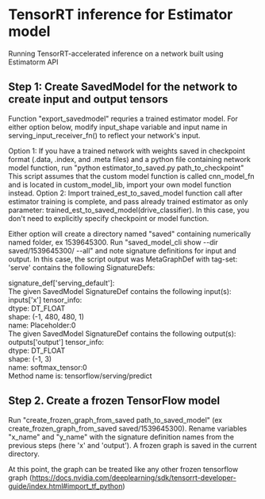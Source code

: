 # TensorRT inference for Estimator model
Running TensorRT-accelerated inference on a network built using Estimatorm API

## Step 1: Create SavedModel for the network to create input and output tensors
Function "export_savedmodel" requries a trained estimator model. For either option below, modify input_shape variable and input name in serving_input_receiver_fn() to reflect your network's input.

Option 1:
If you have a trained network with weights saved in checkpoint format (.data, .index, and .meta files) and a python file containing network model function, run "python estimator_to_saved.py path_to_checkpoint"
This script assumes that the custom model function is called cnn_model_fn and is located in custom_model_lib, import your own model function instead.
Option 2:
Import trained_est_to_saved_model function call after estimator training is complete, and pass already trained estimator as only parameter: trained_est_to_saved_model(drive_classifier). In this case, you don't need to explicitly specify checkpoint or model function.

Either option will create a directory named "saved" containing numerically named folder, ex 1539645300. Run "saved_model_cli show --dir saved/1539645300/ --all" and note signature definitions for input and output. In this case, the script output was 
MetaGraphDef with tag-set: 'serve' contains the following SignatureDefs:


signature_def['serving_default']:<br />
  The given SavedModel SignatureDef contains the following input(s):<br />
    inputs['x'] tensor_info:<br />
        dtype: DT_FLOAT<br />
        shape: (-1, 480, 480, 1)<br />
        name: Placeholder:0<br />
  The given SavedModel SignatureDef contains the following output(s):<br />
    outputs['output'] tensor_info:<br />
        dtype: DT_FLOAT<br />
        shape: (-1, 3)<br />
        name: softmax_tensor:0<br />
  Method name is: tensorflow/serving/predict<br />


## Step 2. Create a frozen TensorFlow model
Run "create_frozen_graph_from_saved path_to_saved_model" (ex create_frozen_graph_from_saved saved/1539645300). Rename variables "x_name" and "y_name" with the signature definition names from the previous steps (here 'x' and 'output'). A frozen graph is saved in the current directory.

At this point, the graph can be treated like any other frozen tensorflow graph (https://docs.nvidia.com/deeplearning/sdk/tensorrt-developer-guide/index.html#import_tf_python) 

